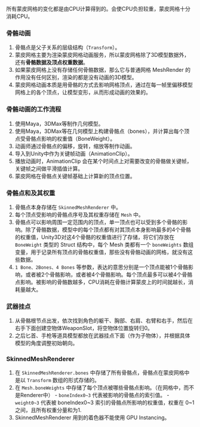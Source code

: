 

 所有蒙皮网格的变化都是由CPU计算得到的。会使CPU负担较重，蒙皮网格十分消耗CPU。

### 骨骼动画

1. 骨骼点是父子关系的层级结构（`Transform`）。
2. 蒙皮网格主要为渲染蒙皮网格动画服务，所以蒙皮网格除了3D模型数据外，还有**骨骼数据及顶点权重数据**。
3. 如果蒙皮网格上没有存储任何骨骼数据，那么它与普通网格 MeshRender 的作用没有任何区别，渲染的都是没有动画的3D模型。
4. 蒙皮网格动画本质是用骨骼的方式去影响网格顶点，通过在每一帧里偏移模型网格上的各个顶点，让模型变形，从而形成动画的效果的。


### 骨骼动画的工作流程

1. 使用Maya，3DMax等制作几何模型。
2. 使用Maya，3DMax等在几何模型上构建骨骼点（bones），并计算出每个顶点受骨骼点影响的权重值（BoneWeight）。
3. 动画师通过骨骼点的偏移，旋转，缩放等制作动画。
4. 导入到Unity中作为关键帧动画（AnimationClip）。
5. 播放动画时，AnimationClip 会在某个时间点上对需要改变的骨骼做关键帧，关键帧之间做平滑插值计算。
6. 蒙皮网格在骨骼点关键帧基础上计算新的顶点位置。



### 骨骼点和及其权重

1. 骨骼点本身存储在 `SkinnedMeshRenderer` 中。
2. 每个顶点受影响的骨骼点序号及其权重存储在 `Mesh` 中。
3. 骨骼点可以影响周围一定范围内的顶点，单一顶点也可以受到多个骨骼的影响。除了骨骼数据，模型中的每个顶点都有对其顶点本身影响最多的4个骨骼的权重值，Unity3D对这4个骨骼的权重值进行了存储，将它们存放在 `BoneWeight` 类型的 Struct 结构中，每个 Mesh 类都有一个 `boneWeights` 数组变量，用于记录所有顶点的骨骼权重值，那些没有骨骼动画的网格，就没有这些数据。
4. `1 Bone、2Bones、4 Bones` 等参数，表达的意思分别是一个顶点能被1个骨骼影响，或者被2个骨骼影响，或者被4个骨骼影响。每个顶点最多可以被4个骨骼点影响。被影响的骨骼数越多，CPU消耗在骨骼计算蒙皮上的时间就越长，消耗量越大。


### 武器挂点

1. 从骨骼根节点出发，依次找到角色的躯干、胸部、右肩、右臂和右手，然后在右手下面创建空物体WeaponSlot，将空物体位置旋转归0。
2. 之后匕首、手枪等道具模型都放在武器挂点下面（作为子物体），并根据具体模型的角度调整初始朝向。

### SkinnedMeshRenderer

1. 在 `SkinnedMeshRenderer.bones` 中存储了所有骨骼点，骨骼点在蒙皮网格中是以 `Transform` 数组的形式存储的。
2. 在 `Mesh.boneWeights` 中存储了每个顶点被哪些骨骼点影响。（在网格中，而不是Renderer中）
        - `boneIndex0~3` 代表被影响的骨骼点的索引值。
            - `weight0~3` 代表被 boneIndex0~3 索引的骨骼点所影响的权重值，权重在 0~1之间，且所有权重分量和为1.
3. SkinnedMeshRenderer 用到的着色器不能使用 GPU Instancing。

